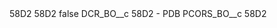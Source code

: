 <?xml version="1.0" encoding="UTF-8"?>
<CustomMetadata xmlns="http://soap.sforce.com/2006/04/metadata" xmlns:xsi="http://www.w3.org/2001/XMLSchema-instance" xmlns:xsd="http://www.w3.org/2001/XMLSchema">
    <description>58D2</description>
    <label>58D2</label>
    <protected>false</protected>
    <values>
        <field>DCR_BO__c</field>
        <value xsi:type="xsd:string">58D2 - PDB</value>
    </values>
    <values>
        <field>PCORS_BO__c</field>
        <value xsi:type="xsd:string">58D2</value>
    </values>
</CustomMetadata>
